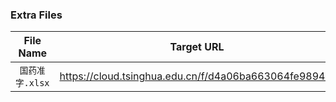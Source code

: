 ### Extra Files

|    File Name    |                        Target URL                       |
|:---------------:|:-------------------------------------------------------:|
| `国药准字.xlsx` | <https://cloud.tsinghua.edu.cn/f/d4a06ba663064fe9894e/> |
